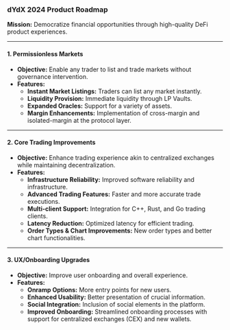 ### dYdX 2024 Product Roadmap

**Mission:** Democratize financial opportunities through high-quality DeFi product experiences.

---

#### 1. Permissionless Markets
   - **Objective:** Enable any trader to list and trade markets without governance intervention.
   - **Features:**
     - **Instant Market Listings:** Traders can list any market instantly.
     - **Liquidity Provision:** Immediate liquidity through LP Vaults.
     - **Expanded Oracles:** Support for a variety of assets.
     - **Margin Enhancements:** Implementation of cross-margin and isolated-margin at the protocol layer.

---

#### 2. Core Trading Improvements
   - **Objective:** Enhance trading experience akin to centralized exchanges while maintaining decentralization.
   - **Features:**
     - **Infrastructure Reliability:** Improved software reliability and infrastructure.
     - **Advanced Trading Features:** Faster and more accurate trade executions.
     - **Multi-client Support:** Integration for C++, Rust, and Go trading clients.
     - **Latency Reduction:** Optimized latency for efficient trading.
     - **Order Types & Chart Improvements:** New order types and better chart functionalities.

---

#### 3. UX/Onboarding Upgrades
   - **Objective:** Improve user onboarding and overall experience.
   - **Features:**
     - **Onramp Options:** More entry points for new users.
     - **Enhanced Usability:** Better presentation of crucial information.
     - **Social Integration:** Inclusion of social elements in the platform.
     - **Improved Onboarding:** Streamlined onboarding processes with support for centralized exchanges (CEX) and new wallets.
